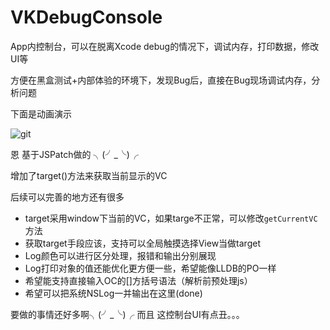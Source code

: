 # VKDebugConsole

App内控制台，可以在脱离Xcode debug的情况下，调试内存，打印数据，修改UI等

方便在黑盒测试+内部体验的环境下，发现Bug后，直接在Bug现场调试内存，分析问题

下面是动画演示

![git](http://ww3.sinaimg.cn/mw690/678c3e91jw1f446h4dso0g20ao0j8jxi.gif)


恩 基于JSPatch做的 ╮(╯_╰)╭

增加了target()方法来获取当前显示的VC

后续可以完善的地方还有很多

- target采用window下当前的VC，如果targe不正常，可以修改`getCurrentVC`方法
- 获取target手段应该，支持可以全局触摸选择View当做target
- Log颜色可以进行区分处理，报错和输出分别展现
- Log打印对象的值还能优化更方便一些，希望能像LLDB的PO一样
- 希望能支持直接输入OC的[]方括号语法（解析前预处理js）
- 希望可以把系统NSLog一并输出在这里(done)


要做的事情还好多啊╮(╯_╰)╭
而且 这控制台UI有点丑。。。